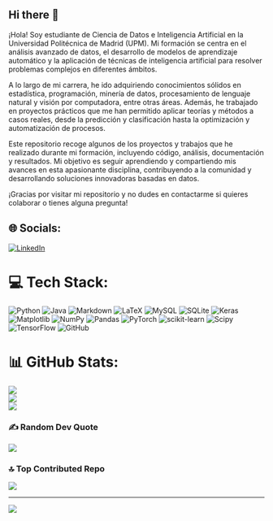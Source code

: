 ## Hi there 👋

¡Hola! Soy estudiante de Ciencia de Datos e Inteligencia Artificial en la Universidad Politécnica de Madrid (UPM). Mi formación se centra en el análisis avanzado de datos, el desarrollo de modelos de aprendizaje automático y la aplicación de técnicas de inteligencia artificial para resolver problemas complejos en diferentes ámbitos.

A lo largo de mi carrera, he ido adquiriendo conocimientos sólidos en estadística, programación, minería de datos, procesamiento de lenguaje natural y visión por computadora, entre otras áreas. Además, he trabajado en proyectos prácticos que me han permitido aplicar teorías y métodos a casos reales, desde la predicción y clasificación hasta la optimización y automatización de procesos.

Este repositorio recoge algunos de los proyectos y trabajos que he realizado durante mi formación, incluyendo código, análisis, documentación y resultados. Mi objetivo es seguir aprendiendo y compartiendo mis avances en esta apasionante disciplina, contribuyendo a la comunidad y desarrollando soluciones innovadoras basadas en datos.

¡Gracias por visitar mi repositorio y no dudes en contactarme si quieres colaborar o tienes alguna pregunta!

## 🌐 Socials:
[![LinkedIn](https://img.shields.io/badge/LinkedIn-%230077B5.svg?logo=linkedin&logoColor=white)](https://linkedin.com/in/ShengkaiZhu) 

# 💻 Tech Stack:
![Python](https://img.shields.io/badge/python-3670A0?style=for-the-badge&logo=python&logoColor=ffdd54) ![Java](https://img.shields.io/badge/java-%23ED8B00.svg?style=for-the-badge&logo=openjdk&logoColor=white) ![Markdown](https://img.shields.io/badge/markdown-%23000000.svg?style=for-the-badge&logo=markdown&logoColor=white) ![LaTeX](https://img.shields.io/badge/latex-%23008080.svg?style=for-the-badge&logo=latex&logoColor=white) ![MySQL](https://img.shields.io/badge/mysql-4479A1.svg?style=for-the-badge&logo=mysql&logoColor=white) ![SQLite](https://img.shields.io/badge/sqlite-%2307405e.svg?style=for-the-badge&logo=sqlite&logoColor=white) ![Keras](https://img.shields.io/badge/Keras-%23D00000.svg?style=for-the-badge&logo=Keras&logoColor=white) ![Matplotlib](https://img.shields.io/badge/Matplotlib-%23ffffff.svg?style=for-the-badge&logo=Matplotlib&logoColor=black) ![NumPy](https://img.shields.io/badge/numpy-%23013243.svg?style=for-the-badge&logo=numpy&logoColor=white) ![Pandas](https://img.shields.io/badge/pandas-%23150458.svg?style=for-the-badge&logo=pandas&logoColor=white) ![PyTorch](https://img.shields.io/badge/PyTorch-%23EE4C2C.svg?style=for-the-badge&logo=PyTorch&logoColor=white) ![scikit-learn](https://img.shields.io/badge/scikit--learn-%23F7931E.svg?style=for-the-badge&logo=scikit-learn&logoColor=white) ![Scipy](https://img.shields.io/badge/SciPy-%230C55A5.svg?style=for-the-badge&logo=scipy&logoColor=%white) ![TensorFlow](https://img.shields.io/badge/TensorFlow-%23FF6F00.svg?style=for-the-badge&logo=TensorFlow&logoColor=white) ![GitHub](https://img.shields.io/badge/github-%23121011.svg?style=for-the-badge&logo=github&logoColor=white)
# 📊 GitHub Stats:
![](https://github-readme-stats.vercel.app/api?username=ZyroEolu-sk&theme=dark&hide_border=false&include_all_commits=false&count_private=false)<br/>
![](https://nirzak-streak-stats.vercel.app/?user=ZyroEolu-sk&theme=dark&hide_border=false)<br/>
![](https://github-readme-stats.vercel.app/api/top-langs/?username=ZyroEolu-sk&theme=dark&hide_border=false&include_all_commits=false&count_private=false&layout=compact)

### ✍️ Random Dev Quote
![](https://quotes-github-readme.vercel.app/api?type=horizontal&theme=radical)

### 🔝 Top Contributed Repo
![](https://github-contributor-stats.vercel.app/api?username=ZyroEolu-sk&limit=5&theme=dark&combine_all_yearly_contributions=true)

---
[![](https://visitcount.itsvg.in/api?id=ZyroEolu-sk&icon=0&color=0)](https://visitcount.itsvg.in)

<!-- Proudly created with GPRM ( https://gprm.itsvg.in ) -->

